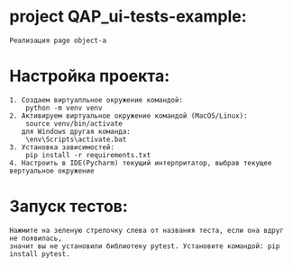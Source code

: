 # project QAP_ui-tests-example:
    Реализация page object-а

# Настройка проекта:
    1. Создаем виртуапльное окружение командой:
        python -m venv venv
    2. Активируем виртуальное окружение командой (MacOS/Linux):
        source venv/bin/activate
       для Windows другая команда:
        \env\Scripts\activate.bat
    3. Установка зависимостей:
        pip install -r requirements.txt
    4. Настроить в IDE(Pycharm) текущий интерпритатор, выбрав текущее вертуальное окружение

# Запуск тестов:
    Нажмите на зеленую стрелочку слева от названия теста, если она вдруг не появилась, 
    значит вы не установили библиотеку pytest. Установите командой: pip install pytest.
